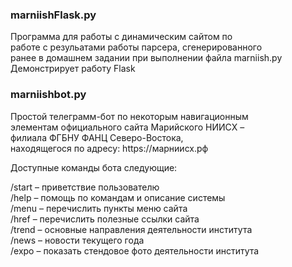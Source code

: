 <h3>marniishFlask.py</h3>
Программа для работы с динамическим сайтом по</br>
работе с резульатами работы парсера, сгенерированного</br>
ранее в домашнем задании при выполнении файла marniish.py</br>
Демонстрирует работу Flask</br>

<h3>marniishbot.py</h3>
Простой телеграмм-бот по некоторым навигационным</br>
элементам официального сайта Марийского НИИСХ –</br>
филиала ФГБНУ ФАНЦ Северо-Востока,</br>
находящегося по адресу: https://марниисх.рф

Доступные команды бота следующие:

/start – приветствие пользователю</br>
/help – помощь по командам и описание системы</br>
/menu – перечислить пункты меню сайта</br>
/href – перечислить полезные ссылки сайта</br>
/trend – основные направления деятельности института</br>
/news – новости текущего года</br>
/expo – показать стендовое фото деятельности института
